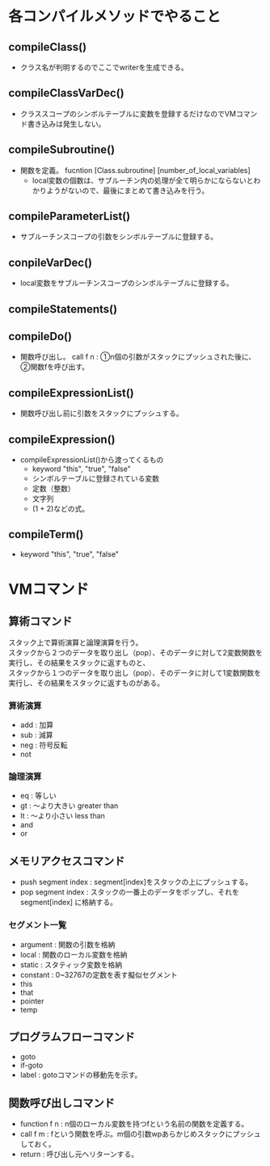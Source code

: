 # 各コンパイルメソッドでやること
## compileClass()
- クラス名が判明するのでここでwriterを生成できる。

## compileClassVarDec()
- クラススコープのシンボルテーブルに変数を登録するだけなのでVMコマンド書き込みは発生しない。

## compileSubroutine()
- 関数を定義。 fucntion [Class.subroutine] [number_of_local_variables]
    - local変数の個数は、サブルーチン内の処理が全て明らかにならないとわかりようがないので、最後にまとめて書き込みを行う。

## compileParameterList()
- サブルーチンスコープの引数をシンボルテーブルに登録する。

## conpileVarDec()
- local変数をサブルーチンスコープのシンボルテーブルに登録する。

## compileStatements()

## compileDo()
- 関数呼び出し。 call f n : ①n個の引数がスタックにプッシュされた後に、②関数fを呼び出す。

## compileExpressionList()
- 関数呼び出し前に引数をスタックにプッシュする。

## compileExpression()
- compileExpressionList()から渡ってくるもの
    - keyword "this", "true", "false"
    - シンボルテーブルに登録されている変数
    - 定数（整数）
    - 文字列
    - (1 + 2)などの式。

## compileTerm()
- keyword "this", "true", "false"

# VMコマンド
## 算術コマンド
スタック上で算術演算と論理演算を行う。<br>
スタックから２つのデータを取り出し（pop）、そのデータに対して2変数関数を実行し、その結果をスタックに返すものと、<br>
スタックから１つのデータを取り出し（pop）、そのデータに対して1変数関数を実行し、その結果をスタックに返すものがある。

### 算術演算
- add : 加算
- sub : 減算
- neg : 符号反転
- not

### 論理演算
- eq : 等しい
- gt : 〜より大きい greater than
- lt : 〜より小さい less than
- and
- or

## メモリアクセスコマンド
- push segment index : segment[index]をスタックの上にプッシュする。
- pop segment index : スタックの一番上のデータをポップし、それをsegment[index] に格納する。

### セグメント一覧
- argument : 関数の引数を格納
- local : 関数のローカル変数を格納
- static : スタティック変数を格納
- constant : 0~32767の定数を表す擬似セグメント
- this
- that
- pointer
- temp

## プログラムフローコマンド
- goto
- if-goto
- label : gotoコマンドの移動先を示す。

## 関数呼び出しコマンド
- function f n : n個のローカル変数を持つfという名前の関数を定義する。
- call f m : fという関数を呼ぶ。m個の引数wpあらかじめスタックにプッシュしておく。
- return : 呼び出し元へリターンする。